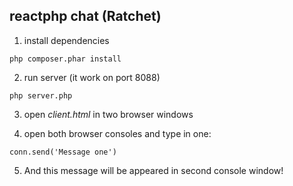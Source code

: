 ## reactphp chat (Ratchet)

1. install dependencies

`php composer.phar install`

2. run server (it work on port 8088)

`php server.php`

3. open _client.html_ in two browser windows

4. open both browser consoles and type in one:

`conn.send('Message one')`

5. And this message will be appeared in second console window!
